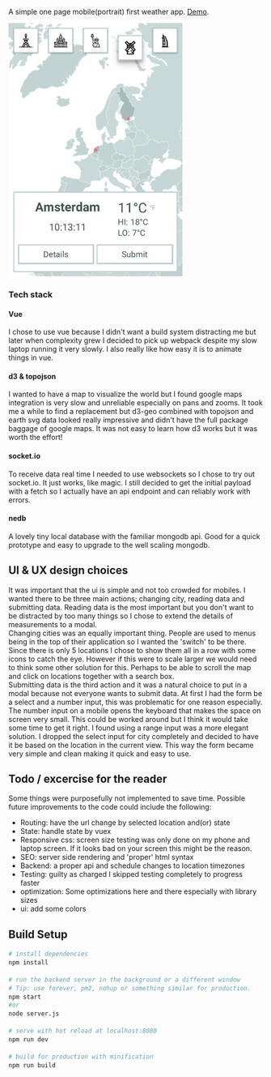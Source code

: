 A simple one page mobile(portrait) first weather app. [Demo](https://weather-a52d4.herokuapp.com/).

![](preview.png)

### Tech stack

#### Vue
I chose to use vue because I didn't want a build system distracting me but later when complexity grew I decided to pick up webpack despite my slow laptop running it very slowly. I also really like how easy it is to animate things in vue.

#### d3 & topojson
I wanted to have a map to visualize the world but I found google maps integration is very slow and unreliable especially on pans and zooms. It took me a while to find a replacement but d3-geo combined with topojson and earth svg data looked really impressive and didn't have the full package baggage of google maps. It was not easy to learn how d3 works but it was worth the effort!

#### socket.io
To receive data real time I needed to use websockets so I chose to try out socket.io. It just works, like magic. I still decided to get the initial payload with a fetch so I actually have an api endpoint and can reliably work with errors.

#### nedb
A lovely tiny local database with the familiar mongodb api. Good for a quick prototype and easy to upgrade to the well scaling mongodb.

## UI & UX design choices
It was important that the ui is simple and not too crowded for mobiles. I wanted there to be three main actions; changing city, reading data and submitting data. Reading data is the most important but you don't want to be distracted by too many things so I chose to extend the details of measurements to a modal.  
Changing cities was an equally important thing. People are used to menus being in the top of their application so I wanted the 'switch' to be there. Since there is only 5 locations I chose to show them all in a row with some icons to catch the eye. However if this were to scale larger we would need to think some other solution for this. Perhaps to be able to scroll the map and click on locations together with a search box.  
Submitting data is the third action and it was a natural choice to put in a modal because not everyone wants to submit data. At first I had the form be a select and a number input, this was problematic for one reason especially. The number input on a mobile opens the keyboard that makes the space on screen very small. This could be worked around but I think it would take some time to get it right. I found using a range input was a more elegant solution. I dropped the select input for city completely and decided to have it be based on the location in the current view. This way the form became very simple and clean making it quick and easy to use.   

## Todo / excercise for the reader
Some things were purposefully not implemented to save time. Possible future improvements to the code could include the following:
-  Routing: have the url change by selected location and(or) state
-  State: handle state by vuex
-  Responsive css: screen size testing was only done on my phone and laptop screen. If it looks bad on your screen this might be the reason.
-  SEO: server side rendering and 'proper' html syntax
-  Backend: a proper api and schedule changes to location timezones
-  Testing: guilty as charged I skipped testing completely to progress faster
-  optimization: Some optimizations here and there especially with library sizes
-  ui: add some colors

## Build Setup

``` bash
# install dependencies
npm install

# run the backend server in the background or a different window
# Tip: use forever, pm2, nohup or something similar for production.
npm start
#or
node server.js

# serve with hot reload at localhost:8080
npm run dev

# build for production with minification
npm run build
```

